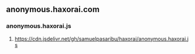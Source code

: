 ## anonymous.haxorai.com
### anonymous.haxorai.js
1. <a href="https://cdn.jsdelivr.net/gh/samuelpasaribu/haxorai/anonymous.haxorai.js">https://cdn.jsdelivr.net/gh/samuelpasaribu/haxorai/anonymous.haxorai.js</a>
